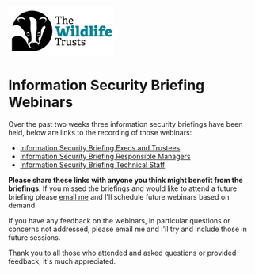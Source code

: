 <img src="/Levels/twt-logo.png" height="100">

# Information Security Briefing Webinars
Over the past two weeks three information security briefings have been held, below are links to the recording of those webinars:

- [Information Security Briefing Execs and Trustees](https://vimeo.com/759231048/3ab6ae1191)
- [Information Security Briefing Responsible Managers](https://vimeo.com/759244206/8a480dec6c)
- [Information Security Briefing Technical Staff](https://vimeo.com/759450037/6adb570174)

**Please share these links with anyone you think might benefit from the briefings**.  If you missed the briefings and would like to attend a future briefing please [email me](mailto:rbartlett@wildlifetrusts.org) and I'll schedule future webinars based on demand.

If you have any feedback on the webinars, in particular questions or concerns not addressed, please email me and I'll try and include those in future sessions.

Thank you to all those who attended and asked questions or provided feedback, it's much appreciated.
